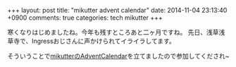 +++
layout: post
title: "mikutter advent calendar"
date: 2014-11-04 23:13:40 +0900
comments: true
categories: tech mikutter
+++

寒くなりはじめましたね。今年も残すところあと二ヶ月ですね。
先日、浅草浅草寺で、Ingressおじさんに声かけられてイライラしてます。

そういうことで[mikutterのAdventCalendar](http://www.adventar.org/calendars/401)を立てましたので参加してくだされ~



